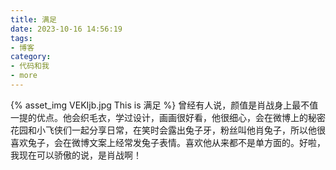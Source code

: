 ```yaml
---
title: 满足
date: 2023-10-16 14:56:19
tags:
- 博客
category:
- 代码和我
- more
---
```

{% asset_img VEKIjb.jpg This is 满足 %}
曾经有人说，颜值是肖战身上最不值一提的优点。他会织毛衣，学过设计，画画很好看，他很细心，会在微博上的秘密花园和小飞侠们一起分享日常，在笑时会露出兔子牙，粉丝叫他肖兔子，所以他很喜欢兔子，会在微博文案上经常发兔子表情。喜欢他从来都不是单方面的。好啦，我现在可以骄傲的说，是肖战啊！